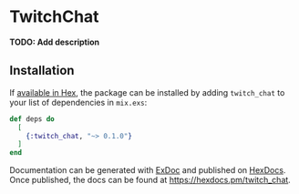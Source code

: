 # TwitchChat

**TODO: Add description**

## Installation

If [available in Hex](https://hex.pm/docs/publish), the package can be installed
by adding `twitch_chat` to your list of dependencies in `mix.exs`:

```elixir
def deps do
  [
    {:twitch_chat, "~> 0.1.0"}
  ]
end
```

Documentation can be generated with [ExDoc](https://github.com/elixir-lang/ex_doc)
and published on [HexDocs](https://hexdocs.pm). Once published, the docs can
be found at <https://hexdocs.pm/twitch_chat>.

